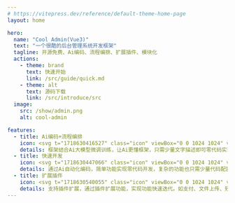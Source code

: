 ```yaml
---
# https://vitepress.dev/reference/default-theme-home-page
layout: home

hero:
  name: "Cool Admin(Vue3)"
  text: "一个很酷的后台管理系统开发框架"
  tagline: 开源免费、Ai编码、流程编排、扩展插件、模块化
  actions:
    - theme: brand
      text: 快速开始
      link: /src/guide/quick.md
    - theme: alt
      text: 源码下载
      link: /src/introduce/src
  image:
    src: /show/admin.png
    alt: cool-admin

features:
  - title: Ai编码+流程编排
    icon: <svg t="1718630416527" class="icon" viewBox="0 0 1024 1024" version="1.1" xmlns="http://www.w3.org/2000/svg" p-id="4109" width="200" height="200"><path d="M219.424 18.304h530.272l201.152 219.424v768H219.424V18.304z" fill="#FFFFFF" p-id="4110"></path><path d="M733.696 253.728V50.304H251.424v923.424h667.424v-720h-185.152z m217.152-16v768H219.424V18.304h530.272l201.152 219.424z m-58.08-16l-127.04-138.624v138.624h127.04z" fill="#465F78" p-id="4111"></path><path d="M64 288a32 32 0 0 1 32-32h448a32 32 0 0 1 32 32v448a32 32 0 0 1-32 32H96a32 32 0 0 1-32-32V288zM640 416h224v37.344h-224V416zM640 509.344h224v37.312h-224v-37.312zM640 602.656h224V640h-224v-37.344z" fill="#FA7553" p-id="4112"></path><path d="M168.416 672H105.152l96.384-279.264h76.096L373.92 672H310.656L240.64 456.544h-2.176L168.416 672z m35.712-109.76h70.88l14.944 46.08h-100.8l14.976-46.08zM417.824 671.616v-174.528h48.416v174.528h-48.416z m24.32-197.024a26.304 26.304 0 0 1-18.56-7.168 23.232 23.232 0 0 1-7.584-17.376 22.72 22.72 0 0 1 7.616-17.184 26.08 26.08 0 0 1 18.528-7.264c7.2 0 13.312 2.432 18.4 7.264 5.152 4.8 7.744 10.496 7.744 17.184a23.04 23.04 0 0 1-7.744 17.376 25.92 25.92 0 0 1-18.4 7.168z" fill="#FFFFFF" p-id="4113"></path></svg>
    details: 框架结合Ai大模型微调训练，让Ai更懂框架，只需少量文字描述即可零代码实现部分功能。流程编排Ai开发必备神器，只需拖动配置，即可实现Ai开发的核心功能。
  - title: 快速开发
    icon: <svg t="1718630447066" class="icon" viewBox="0 0 1024 1024" version="1.1" xmlns="http://www.w3.org/2000/svg" p-id="6941" width="200" height="200"><path d="M400.495534 161.33256l303.660364 16.005568-82.106484 209.230484 160.530797 51.639485L339.739705 960.096509l22.300894-497.657349 38.454935-301.1066z" fill="#56E5BE" p-id="6942"></path><path d="M439.247419 247.833894l277.202181 11.848277-78.840042 215.674284 160.530797 51.639485L381.965897 968.886208l18.826586-419.945714 38.454936-301.1066z" fill="#50DDB8" p-id="6943"></path><path d="M727.763369 515.177358l64.734949 33.881916L441.623014 916.415265l13.451803-299.651548 38.425241-301.106601 153.225844 8.047327-46.799211 149.632757 127.836678 41.840158z" fill="#42D3AD" p-id="6944"></path><path d="M338.106484 1024a54.638673 54.638673 0 0 1-25.65642-6.473495 53.985385 53.985385 0 0 1-27.735066-59.033523l73.316785-355.121679-126.975525-18.885976A54.401114 54.401114 0 0 1 185.474539 521.264818L269.00638 44.98782A54.549588 54.549588 0 0 1 324.83285 0.17817l462.201601 17.816958a54.430808 54.430808 0 0 1 45.581719 80.473263l-197.382206 360.823107 140.961837 12.056141a54.401114 54.401114 0 0 1 34.26795 92.232456l-433.545992 443.939218a54.133859 54.133859 0 0 1-38.811275 16.480687z m5.137223-53.450876z m-97.993272-444.384642l127.094305 18.915671a54.430808 54.430808 0 0 1 45.255074 64.824034L346.955574 952.613386l412.75954-422.677648-137.873564-11.877972a54.401114 54.401114 0 0 1-43.087345-80.176314l197.441596-360.496462-448.987357-17.460619z" fill="#2E3138" p-id="6945"></path></svg>
    details: 通过Ai自动化编码，简单功能实现零代码开发，复杂的功能也只需少量代码配置即可。大大提高软件研发速度，快速迭代，快速试错降低成本，提高市场竞争力。
  - title: 扩展插件
    icon: <svg t="1718630540055" class="icon" viewBox="0 0 1024 1024" version="1.1" xmlns="http://www.w3.org/2000/svg" p-id="17011" width="200" height="200"><path d="M904.528 701.44V385.712c0-23.904-13.648-46.08-34.128-59.744L597.328 168.96c-20.48-11.952-47.776-11.952-68.256 0L256 325.968a68.832 68.832 0 0 0-34.128 59.744V701.44c0 23.888 13.648 46.08 34.128 59.728l273.072 157.024c20.48 11.936 47.776 11.936 68.256 0L870.4 761.168c20.48-13.648 34.128-35.84 34.128-59.728z" fill="#07C160" opacity=".3" p-id="17012"></path><path d="M512 979.632c-17.072 0-32.432-3.408-47.792-11.936L141.648 779.936c-29.008-17.056-47.776-47.776-47.776-81.92V325.984c0-34.128 18.768-64.848 47.776-81.92l322.56-186.032a92.448 92.448 0 0 1 93.872 0l324.272 186.032c29.008 17.056 47.776 47.792 47.776 81.92v373.76c0 34.128-18.768 64.848-47.776 81.92L558.08 967.68c-13.648 6.816-29.008 11.936-46.08 11.936z m0-884.048c-6.832 0-15.36 1.696-20.48 5.12L167.248 288.432c-13.648 6.832-20.48 22.192-20.48 37.552v373.76c0 15.36 8.544 29.008 20.48 37.536l322.56 184.32a47.008 47.008 0 0 0 42.672 0l324.272-186.016c13.648-6.832 20.48-22.192 20.48-37.552V325.984c0-15.36-8.544-29.008-20.48-37.552L532.48 102.4c-5.12-5.12-13.648-6.816-20.48-6.816z" fill="#07C160" p-id="17013"></path><path d="M512 785.056c-5.12 0-8.528-1.712-13.648-3.408l-85.344-49.488c-8.528-5.12-13.648-13.664-13.648-22.192v-97.28c0-8.528 5.12-17.072 13.648-22.192l85.344-49.488c8.528-5.12 17.056-5.12 25.6 0l85.328 49.488c8.528 5.12 13.648 13.664 13.648 22.192v97.28c0 8.528-5.12 17.072-13.648 22.192l-85.328 49.488c-3.424 1.696-6.832 3.408-11.952 3.408z m-59.728-90.448L512 728.736l59.728-34.128v-68.272L512 592.208l-59.728 34.128v68.272z m-97.28-139.952c-5.12 0-8.544-1.696-13.664-3.408L256 501.744c-8.528-5.12-13.648-13.648-13.648-22.176v-97.28c0-8.544 5.12-17.072 13.648-22.192l85.328-49.488c8.544-5.12 17.072-5.12 25.6 0l85.344 49.488c8.528 5.12 13.648 13.664 13.648 22.192v97.28c0 8.528-5.12 17.072-13.648 22.192l-85.344 49.488c-3.408 1.696-6.816 3.408-11.936 3.408zM296.96 465.92l59.728 34.128 59.744-34.144v-68.256l-59.744-34.144-59.728 34.144v68.256z m372.048 88.736c-5.12 0-8.528-1.696-13.648-3.408l-85.328-49.504c-8.544-5.12-13.664-13.648-13.664-22.176v-97.28c0-8.544 5.12-17.072 13.664-22.192l85.328-49.488c8.528-5.12 17.072-5.12 25.6 0l85.328 49.488c8.544 5.12 13.664 13.664 13.664 22.192v97.28c0 8.528-5.12 17.072-13.664 22.192l-85.328 49.488c-3.408 1.696-8.528 3.408-11.952 3.408zM609.28 465.92l59.728 34.128 59.744-34.144v-68.256l-59.744-34.144-59.728 34.144v68.256z" fill="#07C160" p-id="17014"></path><path d="M583.68 457.392h-145.072c-13.648 0-25.6-11.952-25.6-25.6 0-13.664 11.952-25.6 25.6-25.6h145.072c13.648 0 25.6 11.936 25.6 25.6 0 13.648-10.24 25.6-25.6 25.6zM469.328 614.4a24.32 24.32 0 0 1-20.48-10.24l-59.728-81.92c-8.528-11.952-5.12-27.312 5.12-35.84 11.952-8.528 27.312-5.12 35.84 5.12l59.728 81.92c8.544 11.952 5.12 27.312-5.12 35.84-5.12 3.408-10.24 5.12-15.36 5.12z m93.872 0c-5.12 0-10.24-1.712-15.36-5.12-11.952-8.528-13.648-23.888-5.12-35.84l59.728-81.92c8.544-11.952 23.904-13.648 35.84-5.12 11.952 8.528 13.664 23.888 5.12 35.84l-59.728 81.92c-5.12 5.12-13.648 10.24-20.48 10.24z" fill="#07C160" p-id="17015"></path></svg>
    details: 支持插件扩展，通过插件扩展功能，实现功能快速迭代。如支付、文件上传、短信等功能可以通过安装插件的方式动态继承，不需要或者需要更换，卸载重装即可，配置不用写在代码里，代码简洁清晰。
---
```


